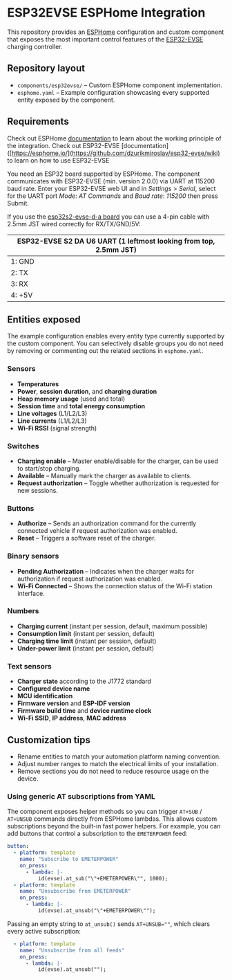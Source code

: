 # ESP32EVSE ESPHome Integration

This repository provides an [ESPHome](https://esphome.io/) configuration and custom
component that exposes the most important control features of the [ESP32-EVSE](https://github.com/dzurikmiroslav/esp32-evse) charging controller.

## Repository layout

- `components/esp32evse/` – Custom ESPHome component implementation.
- `esphome.yaml` – Example configuration showcasing every supported entity exposed
  by the component.

## Requirements

Check out ESPHome [documentation](https://esphome.io/) to learn about the working 
principle of the integration.
Check out ESP32-EVSE [documentation]([https://esphome.io/](https://github.com/dzurikmiroslav/esp32-evse/wiki) to learn on how to use ESP32-EVSE

You need an ESP32 board supported by ESPHome. The component communicates with ESP32-EVSE (min. version 2.0.0) via UART at 115200 baud rate. 
Enter your ESP32-EVSE web UI and in _Settings_ > _Serial_, select for the UART port _Mode_: _AT Commands_ and _Baud rate_: _115200_ then press Submit. 

If you use the [esp32s2-evse-d-a board](https://github.com/dzurikmiroslav/esp32-evse/wiki/ESP32-S2-DA) you can use a 4-pin cable with 2.5mm JST wired correctly for RX/TX/GND/5V:

| ESP32-EVSE S2 DA U6 UART (1 leftmost looking from top, 2.5mm JST) |
| -------- |
| 1: GND |
| 2: TX |
| 3: RX |
| 4: +5V |

## Entities exposed

The example configuration enables every entity type currently supported by the
custom component. You can selectively disable groups you do not need by removing
or commenting out the related sections in `esphome.yaml`.

### Sensors

- **Temperatures**
- **Power**, **session duration**, and **charging duration**
- **Heap memory usage** (used and total)
- **Session time** and **total energy consumption**
- **Line voltages** (L1/L2/L3)
- **Line currents** (L1/L2/L3)
- **Wi-Fi RSSI** (signal strength)

### Switches

- **Charging enable** – Master enable/disable for the charger, can be used to start/stop charging.
- **Available** – Manually mark the charger as available to clients.
- **Request authorization** – Toggle whether authorization is requested for new sessions.

### Buttons

- **Authorize** – Sends an authorization command for the currently connected vehicle if request authorization was enabled.
- **Reset** – Triggers a software reset of the charger.

### Binary sensors

- **Pending Authorization** – Indicates when the charger waits for authorization if request authorization was enabled.
- **Wi-Fi Connected** – Shows the connection status of the Wi-Fi station interface.

### Numbers

- **Charging current** (instant per session, default, maximum possible)
- **Consumption limit** (instant per session, default)
- **Charging time limit** (instant per session, default)
- **Under-power limit** (instant per session, default)

### Text sensors

- **Charger state** according to the J1772 standard
- **Configured device name**
- **MCU identification**
- **Firmware version** and **ESP-IDF version**
- **Firmware build time** and **device runtime clock**
- **Wi-Fi SSID**, **IP address**, **MAC address**

## Customization tips

- Rename entities to match your automation platform naming convention.
- Adjust number ranges to match the electrical limits of your installation.
- Remove sections you do not need to reduce resource usage on the device.

### Using generic AT subscriptions from YAML

The component exposes helper methods so you can trigger `AT+SUB` / `AT+UNSUB`
commands directly from ESPHome lambdas. This allows custom subscriptions beyond
the built-in fast power helpers. For example, you can add buttons that control a
subscription to the `EMETERPOWER` feed:

```yaml
button:
  - platform: template
    name: "Subscribe to EMETERPOWER"
    on_press:
      - lambda: |-
          id(evse).at_sub("\"+EMETERPOWER\"", 1000);
  - platform: template
    name: "Unsubscribe from EMETERPOWER"
    on_press:
      - lambda: |-
          id(evse).at_unsub("\"+EMETERPOWER\"");
```

Passing an empty string to `at_unsub()` sends `AT+UNSUB=""`,
which clears every active subscription:

```yaml
  - platform: template
    name: "Unsubscribe from all feeds"
    on_press:
      - lambda: |-
          id(evse).at_unsub("");
```


